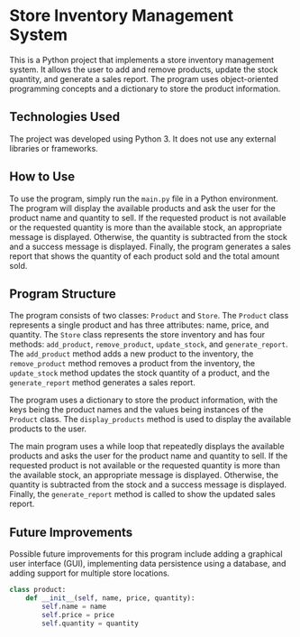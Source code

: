 # Store Inventory Management System

This is a Python project that implements a store inventory management system. It allows the user to add and remove products, update the stock quantity, and generate a sales report. The program uses object-oriented programming concepts and a dictionary to store the product information.

## Technologies Used

The project was developed using Python 3. It does not use any external libraries or frameworks.

## How to Use

To use the program, simply run the `main.py` file in a Python environment. The program will display the available products and ask the user for the product name and quantity to sell. If the requested product is not available or the requested quantity is more than the available stock, an appropriate message is displayed. Otherwise, the quantity is subtracted from the stock and a success message is displayed. Finally, the program generates a sales report that shows the quantity of each product sold and the total amount sold.

## Program Structure

The program consists of two classes: `Product` and `Store`. The `Product` class represents a single product and has three attributes: name, price, and quantity. The `Store` class represents the store inventory and has four methods: `add_product`, `remove_product`, `update_stock`, and `generate_report`. The `add_product` method adds a new product to the inventory, the `remove_product` method removes a product from the inventory, the `update_stock` method updates the stock quantity of a product, and the `generate_report` method generates a sales report.

The program uses a dictionary to store the product information, with the keys being the product names and the values being instances of the `Product` class. The `display_products` method is used to display the available products to the user.

The main program uses a while loop that repeatedly displays the available products and asks the user for the product name and quantity to sell. If the requested product is not available or the requested quantity is more than the available stock, an appropriate message is displayed. Otherwise, the quantity is subtracted from the stock and a success message is displayed. Finally, the `generate_report` method is called to show the updated sales report.

## Future Improvements

Possible future improvements for this program include adding a graphical user interface (GUI), implementing data persistence using a database, and adding support for multiple store locations.


```python
class product:
    def __init__(self, name, price, quantity):
        self.name = name
        self.price = price
        self.quantity = quantity

```